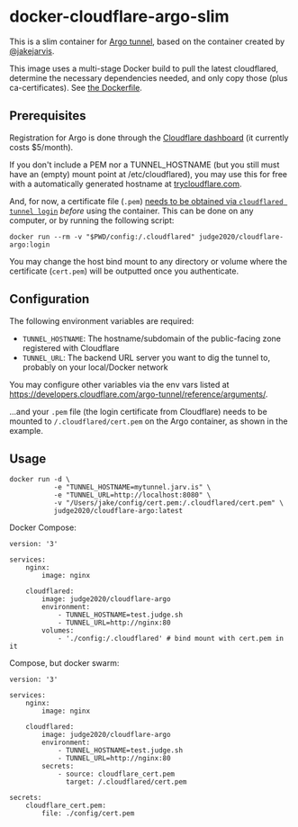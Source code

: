 # docker-cloudflare-argo-slim

This is a slim container for [Argo tunnel](https://www.cloudflare.com/products/argo-tunnel/), based on the container created by [@jakejarvis](https://github.com/jakejarvis/docker-cloudflare-argo).

This image uses a multi-stage Docker build to pull the latest cloudflared, determine the necessary dependencies needed, and only copy those (plus ca-certificates). See [the Dockerfile](Dockerfile).

## Prerequisites

Registration for Argo is done through the [Cloudflare dashboard](https://dash.cloudflare.com/) (it currently costs $5/month). 

If you don't include a PEM nor a TUNNEL_HOSTNAME (but you still must have an (empty) mount point at /etc/cloudflared), you may use this for free with a automatically generated hostname at [trycloudflare.com](https://developers.cloudflare.com/argo-tunnel/trycloudflare/).

And, for now, a certificate file (`.pem`) [needs to be obtained via `cloudflared tunnel login`](https://developers.cloudflare.com/argo-tunnel/quickstart/#step-3-login-to-your-cloudflare-account) *before* using the container. This can be done on any computer, or by running the following script:

```
docker run --rm -v "$PWD/config:/.cloudflared" judge2020/cloudflare-argo:login
```

You may change the host bind mount to any directory or volume where the certificate (`cert.pem`) will be outputted once you authenticate.

## Configuration

The following environment variables are required:

- `TUNNEL_HOSTNAME`: The hostname/subdomain of the public-facing zone registered with Cloudflare
- `TUNNEL_URL`: The backend URL server you want to dig the tunnel to, probably on your local/Docker network

You may configure other variables via the env vars listed at https://developers.cloudflare.com/argo-tunnel/reference/arguments/.

...and your `.pem` file (the login certificate from Cloudflare) needs to be mounted to `/.cloudflared/cert.pem` on the Argo container, as shown in the example.

## Usage

```
docker run -d \
           -e "TUNNEL_HOSTNAME=mytunnel.jarv.is" \
           -e "TUNNEL_URL=http://localhost:8080" \
           -v "/Users/jake/config/cert.pem:/.cloudflared/cert.pem" \
           judge2020/cloudflare-argo:latest
```

Docker Compose:

```
version: '3'

services:
    nginx:
        image: nginx
    
    cloudflared:
        image: judge2020/cloudflare-argo
        environment: 
            - TUNNEL_HOSTNAME=test.judge.sh
            - TUNNEL_URL=http://nginx:80
        volumes:
            - './config:/.cloudflared' # bind mount with cert.pem in it
```

Compose, but docker swarm:

```
version: '3'

services:
    nginx:
        image: nginx
    
    cloudflared:
        image: judge2020/cloudflare-argo
        environment: 
            - TUNNEL_HOSTNAME=test.judge.sh
            - TUNNEL_URL=http://nginx:80
        secrets:
            - source: cloudflare_cert.pem
              target: /.cloudflared/cert.pem

secrets:
    cloudflare_cert.pem:
        file: ./config/cert.pem
```
